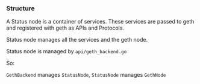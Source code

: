### Structure

A Status node is a container of services.
These services are passed to geth and registered with geth as APIs and Protocols.

Status node manages all the services and the geth node.

Status node is managed by `api/geth_backend.go`

So:

`GethBackend` manages `StatusNode`, `StatusNode` manages `GethNode`
